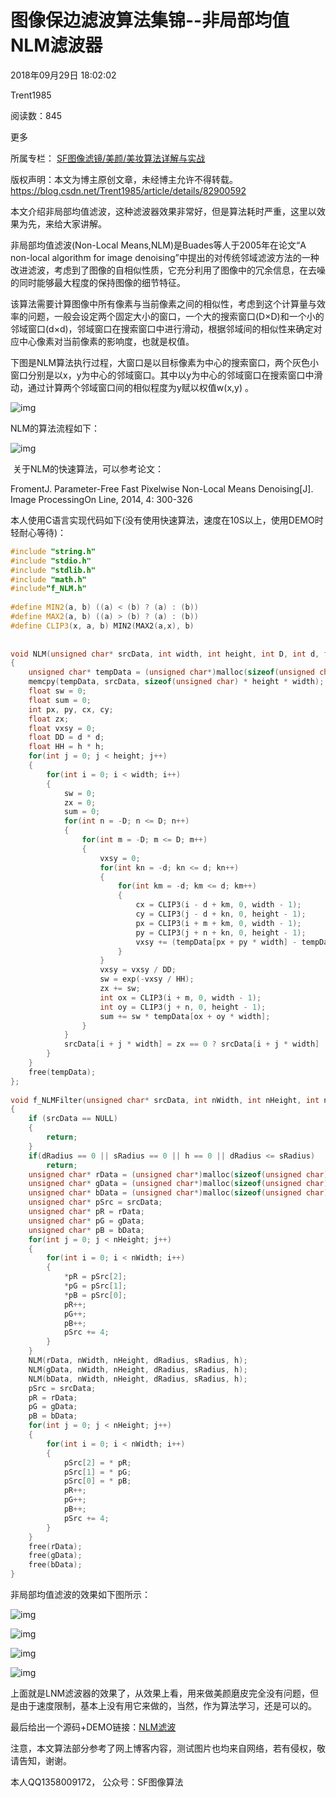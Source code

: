 # 图像保边滤波算法集锦--非局部均值NLM滤波器

2018年09月29日 18:02:02

 

Trent1985

 

阅读数：845

更多

所属专栏： [SF图像滤镜/美颜/美妆算法详解与实战](https://blog.csdn.net/column/details/25028.html)



 版权声明：本文为博主原创文章，未经博主允许不得转载。	https://blog.csdn.net/Trent1985/article/details/82900592

本文介绍非局部均值滤波，这种滤波器效果非常好，但是算法耗时严重，这里以效果为先，来给大家讲解。

非局部均值滤波(Non-Local Means,NLM)是Buades等人于2005年在论文“A non-local algorithm for image denoising”中提出的对传统邻域滤波方法的一种改进滤波，考虑到了图像的自相似性质，它充分利用了图像中的冗余信息，在去噪的同时能够最大程度的保持图像的细节特征。

该算法需要计算图像中所有像素与当前像素之间的相似性，考虑到这个计算量与效率的问题，一般会设定两个固定大小的窗口，一个大的搜索窗口(D×D)和一个小的邻域窗口(d×d)，邻域窗口在搜索窗口中进行滑动，根据邻域间的相似性来确定对应中心像素对当前像素的影响度，也就是权值。

下图是NLM算法执行过程，大窗口是以目标像素为中心的搜索窗口，两个灰色小窗口分别是以x，y为中心的邻域窗口。其中以y为中心的邻域窗口在搜索窗口中滑动，通过计算两个邻域窗口间的相似程度为y赋以权值w(x,y) 。

![img](https://img-blog.csdn.net/20180929173020345?watermark/2/text/aHR0cHM6Ly9ibG9nLmNzZG4ubmV0L1RyZW50MTk4NQ==/font/5a6L5L2T/fontsize/400/fill/I0JBQkFCMA==/dissolve/70)

NLM的算法流程如下：

![img](https://img-blog.csdn.net/2018092917323925?watermark/2/text/aHR0cHM6Ly9ibG9nLmNzZG4ubmV0L1RyZW50MTk4NQ==/font/5a6L5L2T/fontsize/400/fill/I0JBQkFCMA==/dissolve/70)

​    关于NLM的快速算法，可以参考论文：

FromentJ. Parameter-Free Fast Pixelwise Non-Local Means Denoising[J]. Image ProcessingOn Line, 2014, 4: 300-326

本人使用C语言实现代码如下(没有使用快速算法，速度在10S以上，使用DEMO时轻耐心等待)：

```cpp
#include "string.h"
#include "stdio.h"
#include "stdlib.h"
#include "math.h"
#include"f_NLM.h"
 
#define MIN2(a, b) ((a) < (b) ? (a) : (b))
#define MAX2(a, b) ((a) > (b) ? (a) : (b))
#define CLIP3(x, a, b) MIN2(MAX2(a,x), b)
 
 
void NLM(unsigned char* srcData, int width, int height, int D, int d, float h)
{
	unsigned char* tempData = (unsigned char*)malloc(sizeof(unsigned char) * width * height);
	memcpy(tempData, srcData, sizeof(unsigned char) * height * width);
	float sw = 0;
	float sum = 0;
	int px, py, cx, cy;
	float zx;
	float vxsy = 0;
	float DD = d * d;
	float HH = h * h;
	for(int j = 0; j < height; j++)
	{
		for(int i = 0; i < width; i++)
		{
			sw = 0;
			zx = 0; 
			sum = 0;
			for(int n = -D; n <= D; n++)
			{
				for(int m = -D; m <= D; m++)
				{			
					vxsy = 0;
					for(int kn = -d; kn <= d; kn++)
					{
						for(int km = -d; km <= d; km++)
						{
							cx = CLIP3(i - d + km, 0, width - 1);
							cy = CLIP3(j - d + kn, 0, height - 1);
							px = CLIP3(i + m + km, 0, width - 1);
							py = CLIP3(j + n + kn, 0, height - 1);
							vxsy += (tempData[px + py * width] - tempData[cx + cy * width]) * (tempData[px + py * width] - tempData[cx + cy * width]);
						}
					}
					vxsy = vxsy / DD;
					sw = exp(-vxsy / HH);
					zx += sw;
					int ox = CLIP3(i + m, 0, width - 1);
					int oy = CLIP3(j + n, 0, height - 1);
					sum += sw * tempData[ox + oy * width];
				}
			}
			srcData[i + j * width] = zx == 0 ? srcData[i + j * width] : CLIP3(sum / zx, 0, 255);
		}
	}
	free(tempData);
};
 
void f_NLMFilter(unsigned char* srcData, int nWidth, int nHeight, int nStride, int dRadius, int sRadius, int h)
{
	if (srcData == NULL)
	{
		return;
	}
	if(dRadius == 0 || sRadius == 0 || h == 0 || dRadius <= sRadius)
		return;
	unsigned char* rData = (unsigned char*)malloc(sizeof(unsigned char) * nWidth * nHeight);
	unsigned char* gData = (unsigned char*)malloc(sizeof(unsigned char) * nWidth * nHeight);
	unsigned char* bData = (unsigned char*)malloc(sizeof(unsigned char) * nWidth * nHeight);
	unsigned char* pSrc = srcData;
	unsigned char* pR = rData;
	unsigned char* pG = gData;
	unsigned char* pB = bData;
	for(int j = 0; j < nHeight; j++)
	{
		for(int i = 0; i < nWidth; i++)
		{
			*pR = pSrc[2];
			*pG = pSrc[1];
			*pB = pSrc[0];
			pR++;
			pG++;
			pB++;
			pSrc += 4;
		}
	}
	NLM(rData, nWidth, nHeight, dRadius, sRadius, h);
	NLM(gData, nWidth, nHeight, dRadius, sRadius, h);
	NLM(bData, nWidth, nHeight, dRadius, sRadius, h);
	pSrc = srcData;
	pR = rData;
	pG = gData;
	pB = bData;
	for(int j = 0; j < nHeight; j++)
	{
		for(int i = 0; i < nWidth; i++)
		{
            pSrc[2] = * pR;
			pSrc[1] = * pG;
			pSrc[0] = * pB;
			pR++;
			pG++;
			pB++;
			pSrc += 4;
		}
	}
	free(rData);
	free(gData);
	free(bData);
}
```

非局部均值滤波的效果如下图所示：

![img](https://img-blog.csdn.net/20180929173444845?watermark/2/text/aHR0cHM6Ly9ibG9nLmNzZG4ubmV0L1RyZW50MTk4NQ==/font/5a6L5L2T/fontsize/400/fill/I0JBQkFCMA==/dissolve/70)

![img](https://img-blog.csdn.net/20180929173411633?watermark/2/text/aHR0cHM6Ly9ibG9nLmNzZG4ubmV0L1RyZW50MTk4NQ==/font/5a6L5L2T/fontsize/400/fill/I0JBQkFCMA==/dissolve/70)

![img](https://img-blog.csdn.net/20180929173513147?watermark/2/text/aHR0cHM6Ly9ibG9nLmNzZG4ubmV0L1RyZW50MTk4NQ==/font/5a6L5L2T/fontsize/400/fill/I0JBQkFCMA==/dissolve/70)

![img](https://img-blog.csdn.net/2018092917353081?watermark/2/text/aHR0cHM6Ly9ibG9nLmNzZG4ubmV0L1RyZW50MTk4NQ==/font/5a6L5L2T/fontsize/400/fill/I0JBQkFCMA==/dissolve/70)

上面就是LNM滤波器的效果了，从效果上看，用来做美颜磨皮完全没有问题，但是由于速度限制，基本上没有用它来做的，当然，作为算法学习，还是可以的。

最后给出一个源码+DEMO链接：[NLM滤波](https://download.csdn.net/download/trent1985/10696388)

注意，本文算法部分参考了网上博客内容，测试图片也均来自网络，若有侵权，敬请告知，谢谢。

本人QQ1358009172， 公众号：SF图像算法